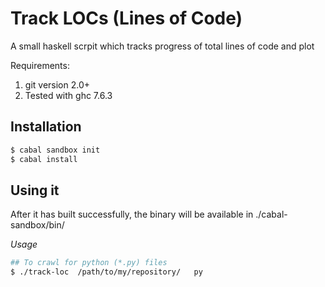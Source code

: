 Track LOCs (Lines of Code)
=======

A small haskell scrpit which tracks progress of total lines of code and plot

Requirements:
1. git version 2.0+
2. Tested with ghc 7.6.3

## Installation

```sh
$ cabal sandbox init
$ cabal install
```

## Using it
After it has built successfully, the binary will be available in ./cabal-sandbox/bin/

*Usage*

```sh
## To crawl for python (*.py) files
$ ./track-loc  /path/to/my/repository/   py
```

